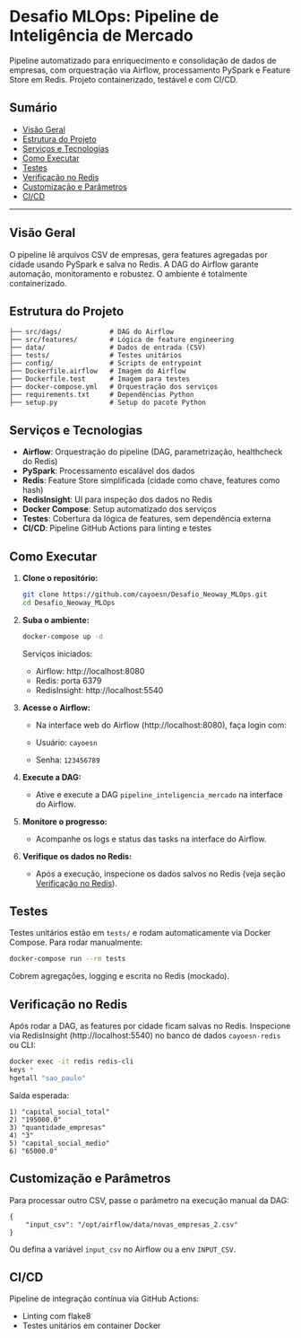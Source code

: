 # Desafio MLOps: Pipeline de Inteligência de Mercado

Pipeline automatizado para enriquecimento e consolidação de dados de empresas, com orquestração via Airflow, processamento PySpark e Feature Store em Redis. Projeto containerizado, testável e com CI/CD.

## Sumário

- [Visão Geral](#visão-geral)
- [Estrutura do Projeto](#estrutura-do-projeto)
- [Serviços e Tecnologias](#serviços-e-tecnologias)
- [Como Executar](#como-executar)
- [Testes](#testes)
- [Verificação no Redis](#verificação-no-redis)
- [Customização e Parâmetros](#customização-e-parâmetros)
- [CI/CD](#cicd)

---

## Visão Geral

O pipeline lê arquivos CSV de empresas, gera features agregadas por cidade usando PySpark e salva no Redis. A DAG do Airflow garante automação, monitoramento e robustez. O ambiente é totalmente containerizado.

## Estrutura do Projeto

```
├── src/dags/            # DAG do Airflow
├── src/features/        # Lógica de feature engineering
├── data/                # Dados de entrada (CSV)
├── tests/               # Testes unitários
├── config/              # Scripts de entrypoint
├── Dockerfile.airflow   # Imagem do Airflow
├── Dockerfile.test      # Imagem para testes
├── docker-compose.yml   # Orquestração dos serviços
├── requirements.txt     # Dependências Python
├── setup.py             # Setup do pacote Python
```

## Serviços e Tecnologias

- **Airflow**: Orquestração do pipeline (DAG, parametrização, healthcheck do Redis)
- **PySpark**: Processamento escalável dos dados
- **Redis**: Feature Store simplificada (cidade como chave, features como hash)
- **RedisInsight**: UI para inspeção dos dados no Redis
- **Docker Compose**: Setup automatizado dos serviços
- **Testes**: Cobertura da lógica de features, sem dependência externa
- **CI/CD**: Pipeline GitHub Actions para linting e testes

## Como Executar

1. **Clone o repositório:**
   ```sh
   git clone https://github.com/cayoesn/Desafio_Neoway_MLOps.git
   cd Desafio_Neoway_MLOps
   ```
2. **Suba o ambiente:**

   ```sh
   docker-compose up -d
   ```

   Serviços iniciados:

   - Airflow: http://localhost:8080
   - Redis: porta 6379
   - RedisInsight: http://localhost:5540

3. **Acesse o Airflow:**

   - Na interface web do Airflow (http://localhost:8080), faça login com:

   - Usuário: `cayoesn`
   - Senha: `123456789`

4. **Execute a DAG:**

   - Ative e execute a DAG `pipeline_inteligencia_mercado` na interface do Airflow.

5. **Monitore o progresso:**

   - Acompanhe os logs e status das tasks na interface do Airflow.

6. **Verifique os dados no Redis:**
   - Após a execução, inspecione os dados salvos no Redis (veja seção [Verificação no Redis](#verificação-no-redis)).

## Testes

Testes unitários estão em `tests/` e rodam automaticamente via Docker Compose. Para rodar manualmente:

```sh
docker-compose run --rm tests
```

Cobrem agregações, logging e escrita no Redis (mockado).

## Verificação no Redis

Após rodar a DAG, as features por cidade ficam salvas no Redis. Inspecione via RedisInsight (http://localhost:5540) no banco de dados `cayoesn-redis` ou CLI:

```sh
docker exec -it redis redis-cli
keys *
hgetall "sao_paulo"
```

Saída esperada:

```
1) "capital_social_total"
2) "195000.0"
3) "quantidade_empresas"
4) "3"
5) "capital_social_medio"
6) "65000.0"
```

## Customização e Parâmetros

Para processar outro CSV, passe o parâmetro na execução manual da DAG:

```
{
	"input_csv": "/opt/airflow/data/novas_empresas_2.csv"
}
```

Ou defina a variável `input_csv` no Airflow ou a env `INPUT_CSV`.

## CI/CD

Pipeline de integração contínua via GitHub Actions:

- Linting com flake8
- Testes unitários em container Docker
